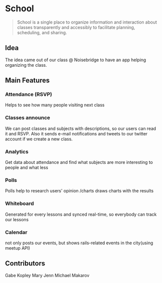 School
======

> School is a single place to organize information and interaction about classes transparently and accessibly to facilitate planning, scheduling, and sharing.

## Idea

The idea came out of our class @ Noisebridge to have an app helping organizing the class. 

## Main Features

### Attendance (RSVP)
Helps to see how many people visiting next class
### Classes announce 
We can post classes and subjects with descriptions, so our users can read it and RSVP. Also it sends e-mail notifications and tweets to our twitter account if we create a new class.
### Analytics
Get data about attendance and find what subjects are more interesting to people and what less
### Polls
Polls help to research users' opinion
/charts draws charts with the results
### Whiteboard
Generated for every lessons and synced real-time, so everybody can track our lessons
### Calendar
not only posts our events, but shows rails-related events in the city(using meetup API)




## Contributors

Gabe Kopley
Mary Jenn
Michael Makarov
